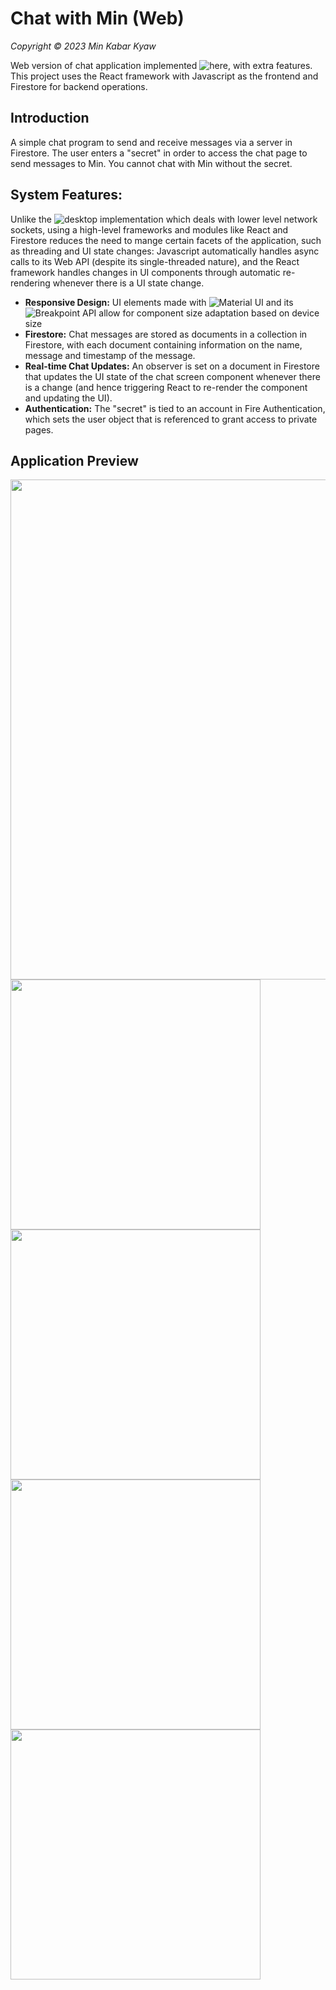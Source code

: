 # Chat with Min (Web)
_Copyright © 2023 Min Kabar Kyaw_  

Web version of chat application implemented ![here](https://github.com/mink0003/chat-application-desktop), with extra features. This project uses the React framework with Javascript as the frontend and Firestore for backend operations.

## Introduction
A simple chat program to send and receive messages via a server in Firestore. The user enters a "secret" in order to access the chat page to send messages to Min. You cannot chat with Min without the secret.

## System Features:
Unlike the ![desktop implementation](https://github.com/mink0003/chat-application-desktop) which deals with lower level network sockets, using a high-level frameworks and modules like React and Firestore reduces the need to mange certain facets of the application, such as threading and UI state changes: Javascript automatically handles async calls to its Web API (despite its single-threaded nature), and the React framework handles changes in UI components through automatic re-rendering whenever there is a UI state change.

- **Responsive Design:** UI elements made with ![Material UI](https://mui.com/material-ui/getting-started/overview/) and its ![Breakpoint](https://mui.com/material-ui/customization/breakpoints/#main-content) API allow for component size adaptation based on device size
- **Firestore:** Chat messages are stored as documents in a collection in Firestore, with each document containing information on the name, message and timestamp of the message.
- **Real-time Chat Updates:** An observer is set on a document in Firestore that updates the UI state of the chat screen component whenever there is a change (and hence triggering React to re-render the component and updating the UI).
- **Authentication:** The "secret" is tied to an account in Fire Authentication, which sets the user object that is referenced to grant access to private pages.
## Application Preview
<img src=https://user-images.githubusercontent.com/76023265/184114938-b11e6c55-7093-46b2-b5f4-ebaf9ec23d25.png width=800/><img src=https://user-images.githubusercontent.com/76023265/184115188-f56c025d-50b5-4048-bbf0-fd6229064d2d.png width=400/><img src=https://user-images.githubusercontent.com/76023265/184115302-5a084f67-5df4-4fcd-a403-0c496bc8cac1.png width=400/><img src=https://user-images.githubusercontent.com/76023265/184115641-20cca0d3-8f8d-41cc-829c-b30c18357ad0.png width=400/><img src=https://user-images.githubusercontent.com/76023265/184115736-33ecce99-7dd3-486f-8525-1386e290d81e.png width=400/>






